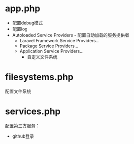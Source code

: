 # app.php
* 配置debug模式
* 配置log
* Autoloaded Service Providers - 配置自动加载的服务提供者
  * Laravel Framework Service Providers...
  * Package Service Providers...
  * Application Service Providers...
    * 自定义文件系统

# filesystems.php
配置文件系统

# services.php
配置第三方服务：  

* github登录
